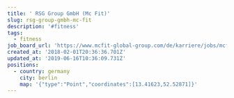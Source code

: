 ```yaml
---
title: ' RSG Group GmbH (Mc Fit)'
slug: rsg-group-gmbh-mc-fit
description: '#fitness'
tags:
  - fitness
job_board_url: 'https://www.mcfit-global-group.com/de/karriere/jobs/mcfit/'
created_at: '2018-02-01T20:36:36.701Z'
updated_at: '2019-06-16T10:36:09.731Z'
positions:
  - country: germany
    city: berlin
    map: '{"type":"Point","coordinates":[13.41623,52.52871]}'
---
```

